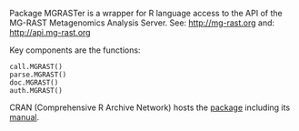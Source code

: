 Package MGRASTer is a wrapper for R language access to
the API of the MG-RAST Metagenomics Analysis Server.
See: http://mg-rast.org
and: http://api.mg-rast.org 

Key components are the functions:

	call.MGRAST()
	parse.MGRAST()
	doc.MGRAST()
	auth.MGRAST()

CRAN (Comprehensive R Archive Network) hosts
the [package](https://CRAN.R-project.org/package=MGRASTer)
including
its [manual](https://cran.r-project.org/web/packages/MGRASTer/MGRASTer.pdf).
